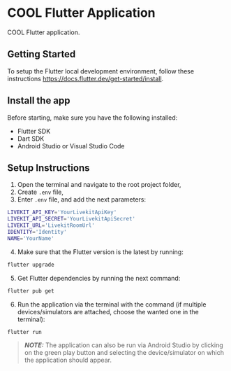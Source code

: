# COOL Flutter Application

COOL Flutter application.

## Getting Started

To setup the Flutter local development environment, follow these
instructions https://docs.flutter.dev/get-started/install.

## Install the app

Before starting, make sure you have the following installed:

- Flutter SDK
- Dart SDK
- Android Studio or Visual Studio Code

## Setup Instructions

1. Open the terminal and navigate to the root project folder,
2. Create `.env` file,
3. Enter `.env` file, and add the next parameters:

```bash
LIVEKIT_API_KEY='YourLivekitApiKey'
LIVEKIT_API_SECRET='YourLivekitApiSecret'
LIVEKIT_URL='LivekitRoomUrl'
IDENTITY='Identity'
NAME='YourName'
```

4. Make sure that the Flutter version is the latest by running:

```bash
flutter upgrade
```

5. Get Flutter dependencies by running the next command:

```bash
flutter pub get
```

6. Run the application via the terminal with the command (if multiple devices/simulators are attached, choose the wanted one in the terminal):

```bash
flutter run
```

> **_NOTE:_**
> The application can also be run via Android Studio by clicking on the green play button and selecting the device/simulator on which the application should appear.
